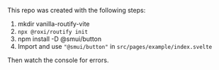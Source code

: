 This repo was created with the following steps:

1. mkdir vanilla-routify-vite
2. `npx @roxi/routify init`
3. npm install -D  @smui/button
4. Import and use `"@smui/button"` in `src/pages/example/index.svelte`

Then watch the console for errors.